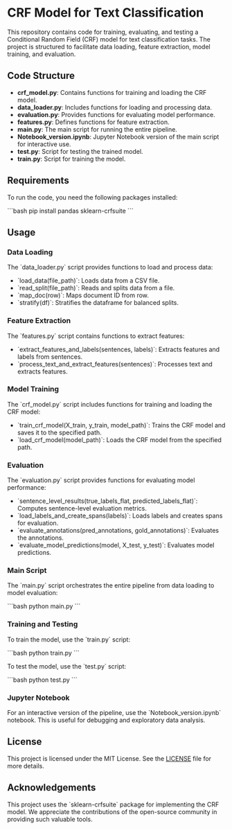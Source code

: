 
# CRF Model for Text Classification

This repository contains code for training, evaluating, and testing a Conditional Random Field (CRF) model for text classification tasks. The project is structured to facilitate data loading, feature extraction, model training, and evaluation.

## Code Structure

- **crf_model.py**: Contains functions for training and loading the CRF model.
- **data_loader.py**: Includes functions for loading and processing data.
- **evaluation.py**: Provides functions for evaluating model performance.
- **features.py**: Defines functions for feature extraction.
- **main.py**: The main script for running the entire pipeline.
- **Notebook_version.ipynb**: Jupyter Notebook version of the main script for interactive use.
- **test.py**: Script for testing the trained model.
- **train.py**: Script for training the model.

## Requirements

To run the code, you need the following packages installed:

\`\`\`bash
pip install pandas sklearn-crfsuite
\`\`\`

## Usage

### Data Loading

The \`data_loader.py\` script provides functions to load and process data:

- \`load_data(file_path)\`: Loads data from a CSV file.
- \`read_split(file_path)\`: Reads and splits data from a file.
- \`map_doc(row)\`: Maps document ID from row.
- \`stratify(df)\`: Stratifies the dataframe for balanced splits.

### Feature Extraction

The \`features.py\` script contains functions to extract features:

- \`extract_features_and_labels(sentences, labels)\`: Extracts features and labels from sentences.
- \`process_text_and_extract_features(sentences)\`: Processes text and extracts features.

### Model Training

The \`crf_model.py\` script includes functions for training and loading the CRF model:

- \`train_crf_model(X_train, y_train, model_path)\`: Trains the CRF model and saves it to the specified path.
- \`load_crf_model(model_path)\`: Loads the CRF model from the specified path.

### Evaluation

The \`evaluation.py\` script provides functions for evaluating model performance:

- \`sentence_level_results(true_labels_flat, predicted_labels_flat)\`: Computes sentence-level evaluation metrics.
- \`load_labels_and_create_spans(labels)\`: Loads labels and creates spans for evaluation.
- \`evaluate_annotations(pred_annotations, gold_annotations)\`: Evaluates the annotations.
- \`evaluate_model_predictions(model, X_test, y_test)\`: Evaluates model predictions.

### Main Script

The \`main.py\` script orchestrates the entire pipeline from data loading to model evaluation:

\`\`\`bash
python main.py
\`\`\`

### Training and Testing

To train the model, use the \`train.py\` script:

\`\`\`bash
python train.py
\`\`\`

To test the model, use the \`test.py\` script:

\`\`\`bash
python test.py
\`\`\`

### Jupyter Notebook

For an interactive version of the pipeline, use the \`Notebook_version.ipynb\` notebook. This is useful for debugging and exploratory data analysis.

## License

This project is licensed under the MIT License. See the [LICENSE](LICENSE) file for more details.

## Acknowledgements

This project uses the \`sklearn-crfsuite\` package for implementing the CRF model. We appreciate the contributions of the open-source community in providing such valuable tools.
